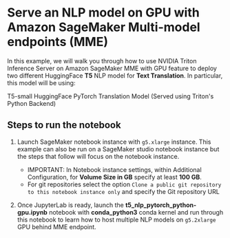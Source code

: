 # Serve an NLP model on GPU with Amazon SageMaker Multi-model endpoints (MME)

In this example, we will walk you through how to use NVIDIA Triton Inference Server on Amazon SageMaker MME with GPU feature to deploy two different HuggingFace  **T5** NLP model for **Text Translation**. In particular, this model will be using:

T5-small HuggingFace PyTorch Translation Model (Served using Triton's Python Backend) 

## Steps to run the notebook

1. Launch SageMaker notebook instance with `g5.xlarge` instance. This example can also be run on a SageMaker studio notebook instance but the steps that follow will focus on the notebook instance.
    * IMPORTANT: In Notebook instance settings, within Additional Configuration, for **Volume Size in GB** specify at least **100 GB**.
    * For git repositories select the option `Clone a public git repository to this notebook instance only` and specify the Git repository URL
    
2. Once JupyterLab is ready, launch the **t5_nlp_pytorch_python-gpu.ipynb** notebook with **conda_python3** conda kernel and run through this notebook to learn how to host multiple NLP models on `g5.2xlarge` GPU behind MME endpoint.
